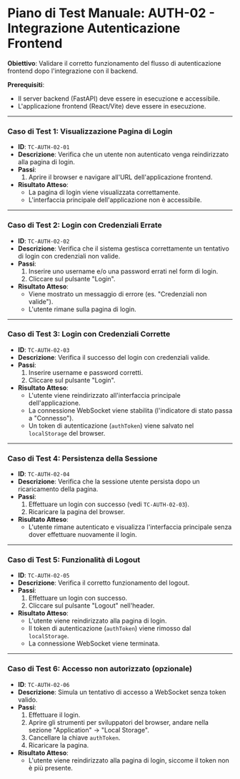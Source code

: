 # Piano di Test Manuale: AUTH-02 - Integrazione Autenticazione Frontend

**Obiettivo**: Validare il corretto funzionamento del flusso di autenticazione frontend dopo l'integrazione con il backend.

**Prerequisiti**:
- Il server backend (FastAPI) deve essere in esecuzione e accessibile.
- L'applicazione frontend (React/Vite) deve essere in esecuzione.

---

### Caso di Test 1: Visualizzazione Pagina di Login

- **ID**: `TC-AUTH-02-01`
- **Descrizione**: Verifica che un utente non autenticato venga reindirizzato alla pagina di login.
- **Passi**:
  1. Aprire il browser e navigare all'URL dell'applicazione frontend.
- **Risultato Atteso**:
  - La pagina di login viene visualizzata correttamente.
  - L'interfaccia principale dell'applicazione non è accessibile.

---

### Caso di Test 2: Login con Credenziali Errate

- **ID**: `TC-AUTH-02-02`
- **Descrizione**: Verifica che il sistema gestisca correttamente un tentativo di login con credenziali non valide.
- **Passi**:
  1. Inserire uno username e/o una password errati nel form di login.
  2. Cliccare sul pulsante "Login".
- **Risultato Atteso**:
  - Viene mostrato un messaggio di errore (es. "Credenziali non valide").
  - L'utente rimane sulla pagina di login.

---

### Caso di Test 3: Login con Credenziali Corrette

- **ID**: `TC-AUTH-02-03`
- **Descrizione**: Verifica il successo del login con credenziali valide.
- **Passi**:
  1. Inserire username e password corretti.
  2. Cliccare sul pulsante "Login".
- **Risultato Atteso**:
  - L'utente viene reindirizzato all'interfaccia principale dell'applicazione.
  - La connessione WebSocket viene stabilita (l'indicatore di stato passa a "Connesso").
  - Un token di autenticazione (`authToken`) viene salvato nel `localStorage` del browser.

---

### Caso di Test 4: Persistenza della Sessione

- **ID**: `TC-AUTH-02-04`
- **Descrizione**: Verifica che la sessione utente persista dopo un ricaricamento della pagina.
- **Passi**:
  1. Effettuare un login con successo (vedi `TC-AUTH-02-03`).
  2. Ricaricare la pagina del browser.
- **Risultato Atteso**:
  - L'utente rimane autenticato e visualizza l'interfaccia principale senza dover effettuare nuovamente il login.

---

### Caso di Test 5: Funzionalità di Logout

- **ID**: `TC-AUTH-02-05`
- **Descrizione**: Verifica il corretto funzionamento del logout.
- **Passi**:
  1. Effettuare un login con successo.
  2. Cliccare sul pulsante "Logout" nell'header.
- **Risultato Atteso**:
  - L'utente viene reindirizzato alla pagina di login.
  - Il token di autenticazione (`authToken`) viene rimosso dal `localStorage`.
  - La connessione WebSocket viene terminata.

---

### Caso di Test 6: Accesso non autorizzato (opzionale)

- **ID**: `TC-AUTH-02-06`
- **Descrizione**: Simula un tentativo di accesso a WebSocket senza token valido.
- **Passi**:
  1. Effettuare il login.
  2. Aprire gli strumenti per sviluppatori del browser, andare nella sezione "Application" -> "Local Storage".
  3. Cancellare la chiave `authToken`.
  4. Ricaricare la pagina.
- **Risultato Atteso**:
  - L'utente viene reindirizzato alla pagina di login, siccome il token non è più presente.